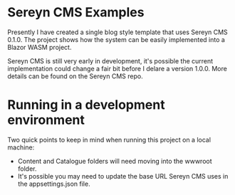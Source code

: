 # Sereyn CMS Examples

Presently I have created a single blog style template that uses Sereyn CMS 0.1.0. The project shows how the system can be easily implemented into a Blazor WASM project.

Sereyn CMS is still very early in development, it's possible the current implementation could change a fair bit before I delare a version 1.0.0. More details can be found on the Sereyn CMS repo. 

# Running in a development environment

Two quick points to keep in mind when running this project on a local machine:
 - Content and Catalogue folders will need moving into the wwwroot folder. 
 - It's possible you may need to update the base URL Sereyn CMS uses in the appsettings.json file. 
